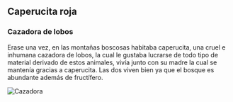 ## Caperucita roja
### Cazadora de lobos

Erase una vez, en las montañas boscosas habitaba caperucita, una cruel e inhumana cazadora de lobos, la cual le gustaba lucrarse de todo tipo de material derivado de estos animales, vivía junto con su madre la cual se mantenía gracias a caperucita. Las dos viven bien ya que el bosque es abundante además de fructífero.

![Cazadora](https://p4.wallpaperbetter.com/wallpaper/823/831/702/hunter-wolf-animated-cartoonish-fantasy-art-warriors-red-riding-hood-1680x1050-abstract-fantasy-hd-art-wallpaper-preview.jpg)

